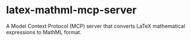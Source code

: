 # latex-mathml-mcp-server
A Model Context Protocol (MCP) server that converts LaTeX mathematical expressions to MathML format.
